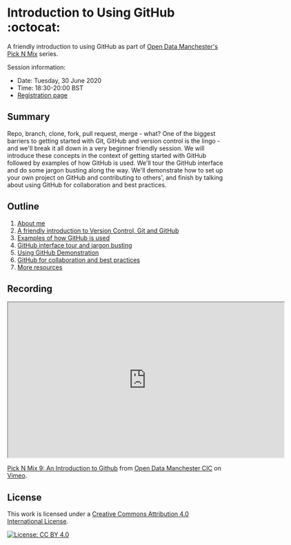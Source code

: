 # Introduction to Using GitHub :octocat:

A friendly introduction to using GitHub as part of [Open Data Manchester's Pick N Mix](http://www.opendatamanchester.org.uk/?p=1343) series.

Session information:
- Date: Tuesday, 30 June 2020
- Time: 18:30-20:00 BST
- [Registration page](https://www.eventbrite.co.uk/e/pick-n-mix-9-an-introduction-to-github-tickets-108128196346)


## Summary

Repo, branch, clone, fork, pull request, merge - what? One of the biggest barriers to getting started with Git, GitHub and version control is the lingo - and we'll break it all down in a very beginner friendly session. We will introduce these concepts in the context of getting started with GitHub followed by examples of how GitHub is used. We'll tour the GitHub interface and do some jargon busting along the way. We'll demonstrate how to set up your own project on GitHub and contributing to others', and finish by talking about using GitHub for collaboration and best practices. 


## Outline

1. [About me](01_AboutMe.md)
2. [A friendly introduction to Version Control, Git and GitHub](02_Introduction.md)
3. [Examples of how GitHub is used](03_GitHubExamples.md)
4. [GitHub interface tour and jargon busting](04_GitHubTour.md)
5. [Using GitHub Demonstration](05_Demonstration.md)
6. [GitHub for collaboration and best practices](06_Collaboration.md)
7. [More resources](07_MoreResources.md)


## Recording

<iframe width="640" height="360" src="https://player.vimeo.com/video/435771660"></iframe>

[Pick N Mix 9: An Introduction to Github](https://vimeo.com/435771660) from [Open Data Manchester CIC](https://vimeo.com/opendatamcr) on [Vimeo](https://vimeo.com).


## License

This work is licensed under a [Creative Commons Attribution 4.0 International License](https://creativecommons.org/licenses/by/4.0/).

[![License: CC BY 4.0](https://img.shields.io/badge/License-CC%20BY%204.0-lightgrey.svg)](https://creativecommons.org/licenses/by/4.0/)
